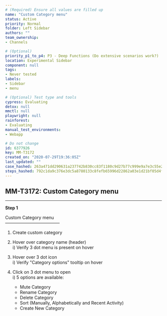 ```yaml
---
# (Required) Ensure all values are filled up
name: "Custom Category menu"
status: Active
priority: Normal
folder: Left Sidebar
authors: ""
team_ownership: 
- Channels

# (Optional)
priority_p1_to_p4: P3 - Deep Functions (Do extensive scenarios work?)
location: Experimental Sidebar
component: null
tags: 
- Never tested
labels: 
- Sidebar
- menu

# (Optional) Test type and tools
cypress: Evaluating
detox: null
mmctl: null
playwright: null
rainforest: 
- Evaluating
manual_test_environments: 
- Webapp

# Do not change
id: 6377926
key: MM-T3172
created_on: "2020-07-29T19:36:05Z"
last_updated: ""
case_hashed: 263a471dd290631a237742b830cc83f1180c9d27b77c999e9a7e3c55e275e141e2bbd3e4f46c0475632860f7e7cc4f7c
steps_hashed: 792c1da9c376e3dc5a8780133c8fefb65996d22862a03e1d21bf05d4f1250672b05933402e47abe8e9fe06a28f644876
---
```


<!-- (Auto-generated) Based on frontmatter's "key" and "name" -->

## MM-T3172: Custom Category menu

---

**Step 1**

Custom Category menu\
–––––––––––––––––––––––––

1. Create custom category

2. Hover over category name (header)\
   i) Verify 3 dot menu is present on hover

3. Hover over 3 dot icon\
   i) Verify "Category options" tooltip on hover

4. Click on 3 dot menu to open\
   i) 5 options are available:

   - Mute Category
   - Rename Category
   - Delete Category
   - Sort (Manually, Alphabetically and Recent Activity)
   - Create New Category
